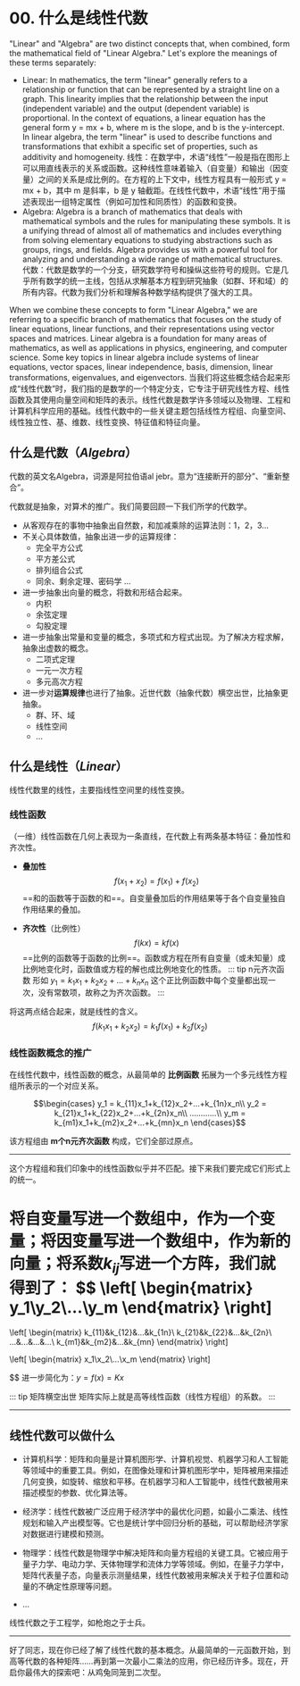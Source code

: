 # 00. 什么是线性代数

"Linear" and "Algebra" are two distinct concepts that, when combined, form the mathematical field of "Linear Algebra." Let's explore the meanings of these terms separately:

* Linear: In mathematics, the term "linear" generally refers to a relationship or function that can be represented by a straight line on a graph. This linearity implies that the relationship between the input (independent variable) and the output (dependent variable) is proportional. In the context of equations, a linear equation has the general form y = mx + b, where m is the slope, and b is the y-intercept. In linear algebra, the term "linear" is used to describe functions and transformations that exhibit a specific set of properties, such as additivity and homogeneity.
线性：在数学中，术语“线性”一般是指在图形上可以用直线表示的关系或函数。这种线性意味着输入（自变量）和输出（因变量）之间的关系是成比例的。在方程的上下文中，线性方程具有一般形式 y = mx + b，其中 m 是斜率，b 是 y 轴截距。在线性代数中，术语“线性”用于描述表现出一组特定属性（例如可加性和同质性）的函数和变换。
* Algebra: Algebra is a branch of mathematics that deals with mathematical symbols and the rules for manipulating these symbols. It is a unifying thread of almost all of mathematics and includes everything from solving elementary equations to studying abstractions such as groups, rings, and fields. Algebra provides us with a powerful tool for analyzing and understanding a wide range of mathematical structures.
代数：代数是数学的一个分支，研究数学符号和操纵这些符号的规则。它是几乎所有数学的统一主线，包括从求解基本方程到研究抽象（如群、环和域）的所有内容。代数为我们分析和理解各种数学结构提供了强大的工具。

When we combine these concepts to form "Linear Algebra," we are referring to a specific branch of mathematics that focuses on the study of linear equations, linear functions, and their representations using vector spaces and matrices. Linear algebra is a foundation for many areas of mathematics, as well as applications in physics, engineering, and computer science. Some key topics in linear algebra include systems of linear equations, vector spaces, linear independence, basis, dimension, linear transformations, eigenvalues, and eigenvectors.
当我们将这些概念结合起来形成“线性代数”时，我们指的是数学的一个特定分支，它专注于研究线性方程、线性函数及其使用向量空间和矩阵的表示。线性代数是数学许多领域以及物理、工程和计算机科学应用的基础。线性代数中的一些关键主题包括线性方程组、向量空间、线性独立性、基、维数、线性变换、特征值和特征向量。

## 什么是代数（*Algebra*）
代数的英文名Algebra，词源是阿拉伯语al jebr。意为“连接断开的部分”、“重新整合”。

代数就是抽象，对算术的推广。我们简要回顾一下我们所学的代数学。
* 从客观存在的事物中抽象出自然数，和加减乘除的运算法则：1，2，3...
* 不关心具体数值，抽象出进一步的运算规律：
    * 完全平方公式
    * 平方差公式
    * 排列组合公式
    * 同余、剩余定理、密码学
    ...
* 进一步抽象出向量的概念，将数和形结合起来。
    * 内积
    * 余弦定理
    * 勾股定理
* 进一步抽象出常量和变量的概念，多项式和方程式出现。为了解决方程求解，抽象出虚数的概念。
    * 二项式定理
    * 一元一次方程
    * 多元高次方程
* 进一步对**运算规律**也进行了抽象。近世代数（抽象代数）横空出世，比抽象更抽象。
    * 群、环、域
    * 线性空间
    * ...

## 什么是线性（*Linear*）
线性代数里的线性，主要指线性空间里的线性变换。

### 线性函数
（一维）线性函数在几何上表现为一条直线，在代数上有两条基本特征：叠加性和齐次性。
* **叠加性**
$$f(x_1+x_2)=f(x_1)+f(x_2)$$
==和的函数等于函数的和==。自变量叠加后的作用结果等于各个自变量独自作用结果的叠加。

* **齐次性**（比例性）
$$f(kx)=kf(x)$$
==比例的函数等于函数的比例==。函数或方程在所有自变量（或未知量）成比例地变化时，函数值或方程的解也成比例地变化的性质。
::: tip n元齐次函数
形如 $y_1 = k_1x_1+k_2x_2+...+k_nx_n$
这个正比例函数中每个变量都出现一次，没有常数项，故称之为齐次函数。
:::

将这两点结合起来，就是线性的含义。
$$f(k_1x_1+k_2x_2)=k_1f(x_1)+k_2f(x_2)$$

### 线性函数概念的推广
在线性代数中，线性函数的概念，从最简单的 **比例函数** 拓展为一个多元线性方程组所表示的一个对应关系。

$$\begin{cases}
   y_1 = k_{11}x_1+k_{12}x_2+...+k_{1n}x_n\\
   y_2 = k_{21}x_1+k_{22}x_2+...+k_{2n}x_n\\
   ............\\
   y_m = k_{m1}x_1+k_{m2}x_2+...+k_{mn}x_n
\end{cases}$$

该方程组由 **m个n元齐次函数** 构成，它们全部过原点。

---

这个方程组和我们印象中的线性函数似乎并不匹配。接下来我们要完成它们形式上的统一。

将自变量写进一个数组中，作为一个变量；将因变量写进一个数组中，作为新的向量；将系数$k_{ij}$写进一个方阵，我们就得到了：
$$
\left[
\begin{matrix}
y_1\\y_2\\...\\y_m 
\end{matrix}
\right]
=
\left[
\begin{matrix}
k_{11}&k_{12}&...&k_{1n}\\
k_{21}&k_{22}&...&k_{2n}\\
...&...&...&...\\
k_{m1}&k_{m2}&...&k_{mn}
\end{matrix}
\right]

\left[
\begin{matrix}
x_1\\x_2\\...\\x_m 
\end{matrix}
\right]

$$
进一步简化为：$y=f(x)=Kx$

::: tip 矩阵横空出世
矩阵实际上就是高等线性函数（线性方程组）的系数。
:::

---

## 线性代数可以做什么

* 计算机科学：矩阵和向量是计算机图形学、计算机视觉、机器学习和人工智能等领域中的重要工具。例如，在图像处理和计算机图形学中，矩阵被用来描述几何变换，如旋转、缩放和平移。在机器学习和人工智能中，线性代数被用来描述模型的参数、优化算法等。

* 经济学：线性代数被广泛应用于经济学中的最优化问题，如最小二乘法、线性规划和输入产出模型等。它也是统计学中回归分析的基础，可以帮助经济学家对数据进行建模和预测。

* 物理学：线性代数是物理学中解决矩阵和向量方程组的关键工具。它被应用于量子力学、电动力学、天体物理学和流体力学等领域。例如，在量子力学中，矩阵代表量子态，向量表示测量结果，线性代数被用来解决关于粒子位置和动量的不确定性原理等问题。

* ...

线性代数之于工程学，如枪炮之于士兵。

---

好了同志，现在你已经了解了线性代数的基本概念。从最简单的一元函数开始，到高等代数的各种矩阵……再到第一次最小二乘法的应用，你已经历许多。现在，开启你最伟大的探索吧：从鸡兔同笼到二次型。